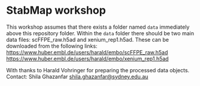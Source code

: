 # StabMap workshop

This workshop assumes that there exists a folder named `data` immediately 
above this repository folder. Within the `data` folder there should be two 
main data files: scFFPE_raw.h5ad and xenium_rep1.h5ad. These can be 
downloaded from the following links: 
https://www.huber.embl.de/users/harald/embo/scFFPE_raw.h5ad
https://www.huber.embl.de/users/harald/embo/xenium_rep1.h5ad

With thanks to Harald Vohringer for preparing the processed data objects.
Contact: Shila Ghazanfar shila.ghazanfar@sydney.edu.au
